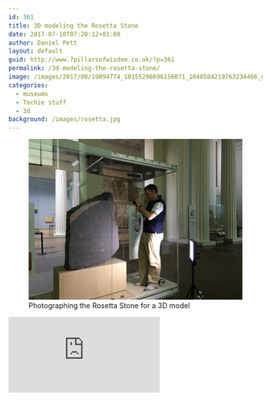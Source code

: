 ```yaml
---
id: 361
title: 3D modeling the Rosetta Stone
date: 2017-07-10T07:20:12+01:00
author: Daniel Pett
layout: default
guid: http://www.7pillarsofwisdom.co.uk/?p=361
permalink: /3d-modeling-the-rosetta-stone/
image: /images/2017/08/19894774_10155296696156071_1048584219763234466_n.jpg
categories:
  - museums
  - Techie stuff
  - 3d
background: /images/rosetta.jpg
---
```

<figure>
<img class="img-fluid 363 size-large" src="/images/2017/08/19894774_10155296696156071_1048584219763234466_n-1-1024x768.jpg" alt="Photographing the Rosetta Stone for a 3D model"  />

<figurecaption>
  Photographing the Rosetta Stone for a 3D model
</figurecaption>
</figure>

<div class="embed-responsive embed-responsive-16by9 mb-2">
    <iframe title="A 3D model" class="embed-responsive-item" src="https://sketchfab.com/models/1e03509704a3490e99a173e53b93e282/embed" frameborder="0" allow="autoplay; fullscreen; vr" mozallowfullscreen="true" webkitallowfullscreen="true"></iframe>
</div>
